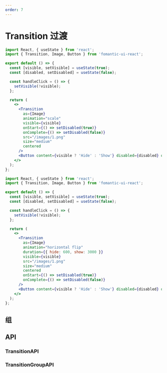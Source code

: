 ```yaml
---
order: 7
---
```


# Transition 过渡

```jsx
import React, { useState } from 'react';
import { Transition, Image, Button } from 'fomantic-ui-react';

export default () => {
  const [visible, setVisible] = useState(true);
  const [disabled, setDisabled] = useState(false);

  const handleClick = () => {
    setVisible(!visible);
  };

  return (
    <>
      <Transition
        as={Image}
        animation="scale"
        visible={visible}
        onStart={() => setDisabled(true)}
        onComplete={() => setDisabled(false)}
        src="/images/1.png"
        size="medium"
        centered
      />
      <Button content={visible ? 'Hide' : 'Show'} disabled={disabled} onClick={handleClick} />
    </>
  );
};
```

```jsx
import React, { useState } from 'react';
import { Transition, Image, Button } from 'fomantic-ui-react';

export default () => {
  const [visible, setVisible] = useState(true);
  const [disabled, setDisabled] = useState(false);

  const handleClick = () => {
    setVisible(!visible);
  };

  return (
    <>
      <Transition
        as={Image}
        animation="horizontal flip"
        duration={{ hide: 600, show: 3000 }}
        visible={visible}
        src="/images/1.png"
        size="medium"
        centered
        onStart={() => setDisabled(true)}
        onComplete={() => setDisabled(false)}
      />
      <Button content={visible ? 'Hide' : 'Show'} disabled={disabled} onClick={handleClick} />
    </>
  );
};
```

## 组

<!-- ```jsx
import React, { useState } from 'react';
import _ from 'lodash';
import { Transition, List, Image, Button } from 'fomantic-ui-react';

export default () => {
  const users = ['ade', 'chris', 'christian', 'daniel', 'elliot', 'helen'];
  const [items, setItems] = useState(users.slice(0, 3));

  const handleAdd = () => {
    setItems(users.slice(0, items.length + 1));
  };

  const handleRemove = () => {
    setItems(users.slice(0, items.length - 1));
  };

  return (
    <>
      <Button icon="minus" disabled={items.length === 0} onClick={handleRemove} />
      <Button icon="plus" disabled={items.length === users.length} onClick={handleAdd} />
      <Transition.Group as={List} duration={3000} divided>
        {items.map((item) => (
          <List.Item key={item}>
            <Image avatar src={`/images/avatar/small/${item}.jpg`} />
            <List.Content>
              <List.Header content={_.startCase(item)} />
            </List.Content>
          </List.Item>
        ))}
      </Transition.Group>
    </>
  );
};
``` -->

## API

### **Transition**<Badge>API</Badge>

<API src="@/transition/Transition.tsx" hideTitle></API>

### **TransitionGroup**<Badge>API</Badge>

<API src="@/transition/TransitionGroup.tsx" hideTitle></API>

